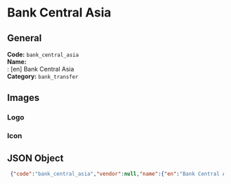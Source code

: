 # Bank Central Asia 
## General 
**Code:** `bank_central_asia`  
**Name:**  
:	[en] Bank Central Asia  
**Category:** `bank_transfer`  
## Images 
### Logo 
### Icon 
## JSON Object 
```json
 {"code":"bank_central_asia","vendor":null,"name":{"en":"Bank Central Asia"},"description":null,"countries":null,"category":"bank_transfer"}```  
